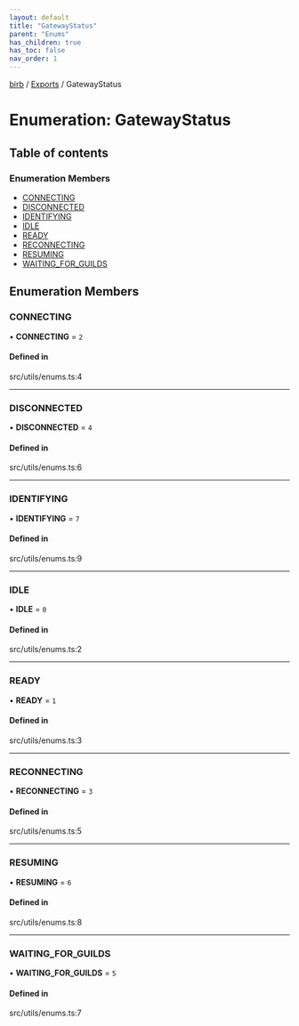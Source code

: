 ```yaml
---
layout: default
title: "GatewayStatus"
parent: "Enums"
has_children: true
has_toc: false
nav_order: 1
---
```


[birb](README.md) / [Exports](modules.md) / GatewayStatus

# Enumeration: GatewayStatus

## Table of contents

### Enumeration Members

- [CONNECTING](GatewayStatus.md#connecting)
- [DISCONNECTED](GatewayStatus.md#disconnected)
- [IDENTIFYING](GatewayStatus.md#identifying)
- [IDLE](GatewayStatus.md#idle)
- [READY](GatewayStatus.md#ready)
- [RECONNECTING](GatewayStatus.md#reconnecting)
- [RESUMING](GatewayStatus.md#resuming)
- [WAITING\_FOR\_GUILDS](GatewayStatus.md#waiting_for_guilds)

## Enumeration Members

### CONNECTING

• **CONNECTING** = ``2``

#### Defined in

src/utils/enums.ts:4

___

### DISCONNECTED

• **DISCONNECTED** = ``4``

#### Defined in

src/utils/enums.ts:6

___

### IDENTIFYING

• **IDENTIFYING** = ``7``

#### Defined in

src/utils/enums.ts:9

___

### IDLE

• **IDLE** = ``0``

#### Defined in

src/utils/enums.ts:2

___

### READY

• **READY** = ``1``

#### Defined in

src/utils/enums.ts:3

___

### RECONNECTING

• **RECONNECTING** = ``3``

#### Defined in

src/utils/enums.ts:5

___

### RESUMING

• **RESUMING** = ``6``

#### Defined in

src/utils/enums.ts:8

___

### WAITING\_FOR\_GUILDS

• **WAITING\_FOR\_GUILDS** = ``5``

#### Defined in

src/utils/enums.ts:7
